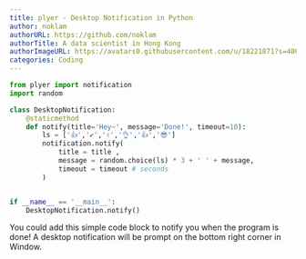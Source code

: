 ```yaml
---
title: plyer - Desktop Notification in Python
author: noklam
authorURL: https://github.com/noklam
authorTitle: A data scientist in Hong Kong
authorImageURL: https://avatars0.githubusercontent.com/u/18221871?s=400&u=0ca734683fc7e41a3565c5591218008af5a77e9b&v=4
categories: Coding
---
```


```python
from plyer import notification
import random

class DesktopNotification:
    @staticmethod
    def notify(title='Hey~', message='Done!', timeout=10):
        ls = ['👍','✔','✌','👌','👍','😎']
        notification.notify(
            title = title ,
            message = random.choice(ls) * 3 + ' ' + message,
            timeout = timeout # seconds
        )


if __name__ == '__main__':
    DesktopNotification.notify()

```
You could add this simple code block to notify you when the program is done! A desktop notification will be prompt on the bottom right corner in Window.

<!--truncate-->

